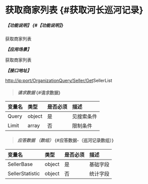 # 获取商家列表 {#获取河长巡河记录}

##### _【功能说明】_ {#【功能说明】}

获取商家列表

_**【应用场景】**_

获取商家列表

_**【接口地址】**_

[http://ip:port/OrganizationQuery/Seller/Get](http://ip:port/HMQuery/PatrolRiver/GetPatrolRivers)SellerList

> #### _请求数据_ {#请求数据}

| 变量名 | 类型 | 是否必须 | 描述 |
| :--- | :--- | :--- | :--- |
| Query | object | 是 | 见搜索条件 |
| Limit | array | 否 | 限制条件 |

> #### _应答数据 （数组）_ {#应答数据-（巡河记录数组）}

| 变量名 | 类型 | 是否必须 | 描述 |
| :--- | :--- | :--- | :--- |
| SellerBase | object | 是 | 基础字段 |
| SellerStatistic | object | 否 | 统计字段 |



